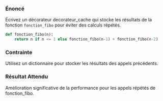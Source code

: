 ### Énoncé

Écrivez un décorateur decorateur_cache qui stocke les résultats de la fonction ```fonction_fibo``` pour éviter des calculs répétés.

```python
def fonction_fibo(n):
    return n if n <= 1 else fonction_fibo(n-1) + fonction_fibo(n-2)
```

### Contrainte

Utilisez un dictionnaire pour stocker les résultats des appels précédents.

### Résultat Attendu

Amélioration significative de la performance pour les appels répétés de fonction_fibo.